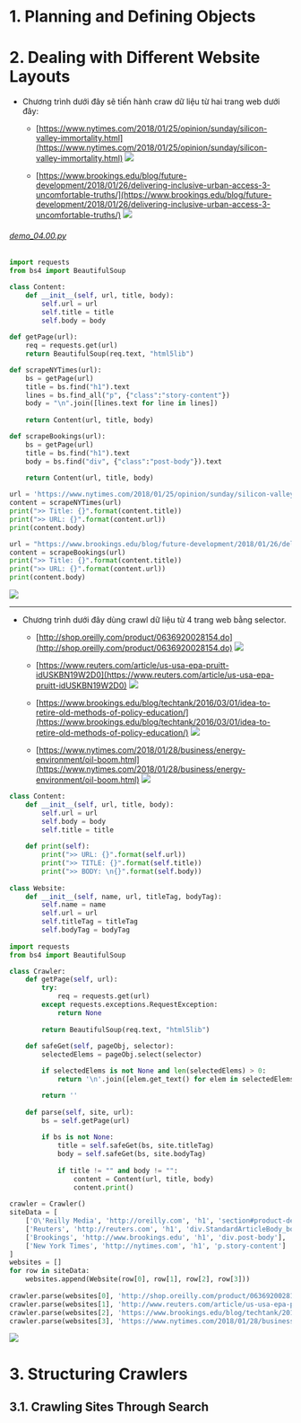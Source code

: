 # 1. Planning and Defining Objects
# 2. Dealing with Different Website Layouts
* Chương trình dưới đây sẽ tiến hành craw dữ liệu từ hai trang web dưới đây:
  * [https://www.nytimes.com/2018/01/25/opinion/sunday/silicon-valley-immortality.html](https://www.nytimes.com/2018/01/25/opinion/sunday/silicon-valley-immortality.html)
    ![](images/04_00.png)
  
  * [https://www.brookings.edu/blog/future-development/2018/01/26/delivering-inclusive-urban-access-3-uncomfortable-truths/](https://www.brookings.edu/blog/future-development/2018/01/26/delivering-inclusive-urban-access-3-uncomfortable-truths/)
    ![](images/04_01.png)

###### [demo_04.00.py](demo_04.00.py)
```python
import requests
from bs4 import BeautifulSoup

class Content:
    def __init__(self, url, title, body):
        self.url = url
        self.title = title
        self.body = body
        
def getPage(url):
    req = requests.get(url)
    return BeautifulSoup(req.text, "html5lib")

def scrapeNYTimes(url):
    bs = getPage(url)
    title = bs.find("h1").text
    lines = bs.find_all("p", {"class":"story-content"})
    body = "\n".join([lines.text for line in lines])
    
    return Content(url, title, body)

def scrapeBookings(url):
    bs = getPage(url)
    title = bs.find("h1").text
    body = bs.find("div", {"class":"post-body"}).text
    
    return Content(url, title, body)

url = 'https://www.nytimes.com/2018/01/25/opinion/sunday/silicon-valley-immortality.html'
content = scrapeNYTimes(url)
print(">> Title: {}".format(content.title))
print(">> URL: {}".format(content.url))
print(content.body)

url = "https://www.brookings.edu/blog/future-development/2018/01/26/delivering-inclusive-urban-access-3-uncomfortable-truths/"
content = scrapeBookings(url)
print(">> Title: {}".format(content.title))
print(">> URL: {}".format(content.url))
print(content.body)
```
![](images/04_02.png)

<hr>

* Chương trình dưới đây dùng crawl dữ liệu từ 4 trang web bằng selector.
  * [http://shop.oreilly.com/product/0636920028154.do](http://shop.oreilly.com/product/0636920028154.do)
    ![](images/04_04.png)

  * [https://www.reuters.com/article/us-usa-epa-pruitt-idUSKBN19W2D0](https://www.reuters.com/article/us-usa-epa-pruitt-idUSKBN19W2D0)
    ![](images/04_05.png)

  * [https://www.brookings.edu/blog/techtank/2016/03/01/idea-to-retire-old-methods-of-policy-education/](https://www.brookings.edu/blog/techtank/2016/03/01/idea-to-retire-old-methods-of-policy-education/)
    ![](images/04_06.png)

  * [https://www.nytimes.com/2018/01/28/business/energy-environment/oil-boom.html](https://www.nytimes.com/2018/01/28/business/energy-environment/oil-boom.html)
    ![](images/04_07.png)
```python
class Content:
    def __init__(self, url, title, body):
        self.url = url
        self.body = body
        self.title = title
        
    def print(self):
        print(">> URL: {}".format(self.url))
        print(">> TITLE: {}".format(self.title))
        print(">> BODY: \n{}".format(self.body))
        
class Website:
    def __init__(self, name, url, titleTag, bodyTag):
        self.name = name
        self.url = url
        self.titleTag = titleTag
        self.bodyTag = bodyTag
        
import requests
from bs4 import BeautifulSoup

class Crawler:
    def getPage(self, url):
        try:
            req = requests.get(url)
        except requests.exceptions.RequestException:
            return None
        
        return BeautifulSoup(req.text, "html5lib")
    
    def safeGet(self, pageObj, selector):
        selectedElems = pageObj.select(selector)

        if selectedElems is not None and len(selectedElems) > 0:
            return '\n'.join([elem.get_text() for elem in selectedElems])

        return ''
    
    def parse(self, site, url):
        bs = self.getPage(url)
        
        if bs is not None:
            title = self.safeGet(bs, site.titleTag)
            body = self.safeGet(bs, site.bodyTag)
            
            if title != "" and body != "":
                content = Content(url, title, body)
                content.print()
                
crawler = Crawler()
siteData = [
    ['O\'Reilly Media', 'http://oreilly.com', 'h1', 'section#product-description'],
    ['Reuters', 'http://reuters.com', 'h1', 'div.StandardArticleBody_body_1gnLA'],
    ['Brookings', 'http://www.brookings.edu', 'h1', 'div.post-body'],
    ['New York Times', 'http://nytimes.com', 'h1', 'p.story-content']
]
websites = []
for row in siteData:
    websites.append(Website(row[0], row[1], row[2], row[3]))
    
crawler.parse(websites[0], 'http://shop.oreilly.com/product/0636920028154.do')
crawler.parse(websites[1], 'http://www.reuters.com/article/us-usa-epa-pruitt-idUSKBN19W2D0')
crawler.parse(websites[2], 'https://www.brookings.edu/blog/techtank/2016/03/01/idea-to-retire-old-methods-of-policy-education/')
crawler.parse(websites[3], 'https://www.nytimes.com/2018/01/28/business/energy-environment/oil-boom.html')
```
![](images/04_03.png)

# 3. Structuring Crawlers
## 3.1. Crawling Sites Through Search
